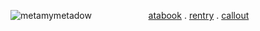 ![metamymetadow](https://file.garden/Z5tF-e9b0gezaMn9/blur_edges%20(2).png)
‎‎ ‎ ‎‎ ‎ ‎  ‎‎‎‎‎ ‎ ‎‎‎‎ ‎‎ ‎‎‎ ‎ ‎‎ ‎ ‎ ‎ ‎ ‎ ‎‎‎‎ ‎ ‎ ‎‎‎  ‎‎‎   ‎[atabook](atabook.valuhntine.org) .  [rentry](https://rentry.co/xdxz)   .  [callout](https://rentry.co/runtcallout)     
